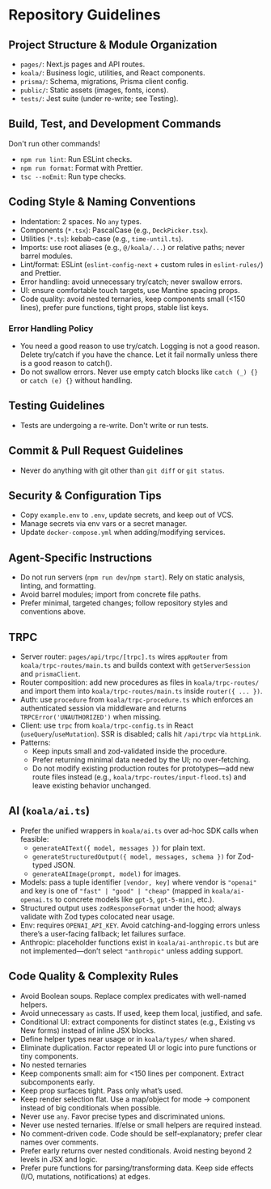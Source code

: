 # Repository Guidelines

## Project Structure & Module Organization
- `pages/`: Next.js pages and API routes.
- `koala/`: Business logic, utilities, and React components.
- `prisma/`: Schema, migrations, Prisma client config.
- `public/`: Static assets (images, fonts, icons).
- `tests/`: Jest suite (under re-write; see Testing).

## Build, Test, and Development Commands

Don't run other commands!

- `npm run lint`: Run ESLint checks.
- `npm run format`: Format with Prettier.
- `tsc --noEmit`: Run type checks.
## Coding Style & Naming Conventions
- Indentation: 2 spaces. No `any` types.
- Components (`*.tsx`): PascalCase (e.g., `DeckPicker.tsx`).
- Utilities (`*.ts`): kebab-case (e.g., `time-until.ts`).
- Imports: use root aliases (e.g., `@/koala/...`) or relative paths; never barrel modules.
- Lint/format: ESLint (`eslint-config-next` + custom rules in `eslint-rules/`) and Prettier.
- Error handling: avoid unnecessary try/catch; never swallow errors.
- UI: ensure comfortable touch targets, use Mantine spacing props.
- Code quality: avoid nested ternaries, keep components small (<150 lines), prefer pure functions, tight props, stable list keys.

### Error Handling Policy

- You need a good reason to use try/catch. Logging is not a good reason. Delete try/catch if you have the chance. Let it fail normally unless there is a good reason to catch().
- Do not swallow errors. Never use empty catch blocks like `catch (_) {}` or `catch (e) {}` without handling.

## Testing Guidelines

- Tests are undergoing a re-write. Don't write or run tests.

## Commit & Pull Request Guidelines

- Never do anything with git other than `git diff` or `git status`.

## Security & Configuration Tips
- Copy `example.env` to `.env`, update secrets, and keep out of VCS.
- Manage secrets via env vars or a secret manager.
- Update `docker-compose.yml` when adding/modifying services.

## Agent-Specific Instructions
- Do not run servers (`npm run dev`/`npm start`). Rely on static analysis, linting, and formatting.
- Avoid barrel modules; import from concrete file paths.
- Prefer minimal, targeted changes; follow repository styles and conventions above.

## TRPC

- Server router: `pages/api/trpc/[trpc].ts` wires `appRouter` from `koala/trpc-routes/main.ts` and builds context with `getServerSession` and `prismaClient`.
- Router composition: add new procedures as files in `koala/trpc-routes/` and import them into `koala/trpc-routes/main.ts` inside `router({ ... })`.
- Auth: use `procedure` from `koala/trpc-procedure.ts` which enforces an authenticated session via middleware and returns `TRPCError('UNAUTHORIZED')` when missing.
- Client: use `trpc` from `koala/trpc-config.ts` in React (`useQuery`/`useMutation`). SSR is disabled; calls hit `/api/trpc` via `httpLink`.
- Patterns:
  - Keep inputs small and zod-validated inside the procedure.
  - Prefer returning minimal data needed by the UI; no over-fetching.
  - Do not modify existing production routes for prototypes—add new route files instead (e.g., `koala/trpc-routes/input-flood.ts`) and leave existing behavior unchanged.

## AI (`koala/ai.ts`)

- Prefer the unified wrappers in `koala/ai.ts` over ad-hoc SDK calls when feasible:
  - `generateAIText({ model, messages })` for plain text.
  - `generateStructuredOutput({ model, messages, schema })` for Zod-typed JSON.
  - `generateAIImage(prompt, model)` for images.
- Models: pass a tuple identifier `[vendor, key]` where vendor is `"openai"` and key is one of `"fast" | "good" | "cheap"` (mapped in `koala/ai-openai.ts` to concrete models like `gpt-5`, `gpt-5-mini`, etc.).
- Structured output uses `zodResponseFormat` under the hood; always validate with Zod types colocated near usage.
- Env: requires `OPENAI_API_KEY`. Avoid catching-and-logging errors unless there’s a user-facing fallback; let failures surface.
- Anthropic: placeholder functions exist in `koala/ai-anthropic.ts` but are not implemented—don’t select `"anthropic"` unless adding support.

## Code Quality & Complexity Rules

- Avoid Boolean soups. Replace complex predicates with well-named helpers.
- Avoid unnecessary `as` casts. If used, keep them local, justified, and safe.
- Conditional UI: extract components for distinct states (e.g., Existing vs New forms) instead of inline JSX blocks.
- Define helper types near usage or in `koala/types/` when shared.
- Eliminate duplication. Factor repeated UI or logic into pure functions or tiny components.
- No nested ternaries
- Keep components small: aim for <150 lines per component. Extract subcomponents early.
- Keep prop surfaces tight. Pass only what’s used.
- Keep render selection flat. Use a map/object for mode → component instead of big conditionals when possible.
- Never use `any`. Favor precise types and discriminated unions.
- Never use nested ternaries. If/else or small helpers are required instead.
- No comment-driven code. Code should be self-explanatory; prefer clear names over comments.
- Prefer early returns over nested conditionals. Avoid nesting beyond 2 levels in JSX and logic.
- Prefer pure functions for parsing/transforming data. Keep side effects (I/O, mutations, notifications) at edges.
